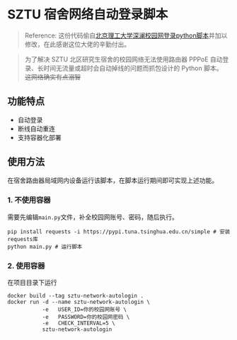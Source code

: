 # SZTU 宿舍网络自动登录脚本

> Reference: 这份代码偷自[北京理工大学深澜校园网登录python脚本](https://github.com/coffeehat/BIT-srun-login-script)并加以修改，在此感谢这位大佬的辛勤付出。

> 为了解决 SZTU 北区研究生宿舍的校园网络无法使用路由器 PPPoE 自动登录、长时间无流量或超时会自动掉线的问题而抓包设计的 Python 脚本。
> ~~这网络确实有点溺智~~

## 功能特点

- 自动登录
- 断线自动重连
- 支持容器化部署

## 使用方法

在宿舍路由器局域网内设备运行该脚本，在脚本运行期间即可实现上述功能。

### 1. 不使用容器

需要先编辑`main.py`文件，补全校园网账号、密码，随后执行。

```shell
pip install requests -i https://pypi.tuna.tsinghua.edu.cn/simple # 安装requests库
python main.py # 运行脚本
```

### 2. 使用容器

在项目目录下运行

```shell
docker build --tag sztu-network-autologin .
docker run -d --name sztu-network-autologin \
           -e   USER_ID=你的校园网账号 \
           -e   PASSWORD=你的校园网密码 \
           -e   CHECK_INTERVAL=5 \
           sztu-network-autologin
```
